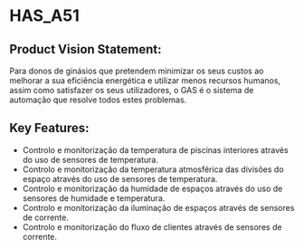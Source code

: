 # HAS_A51

## Product Vision Statement:

Para donos de ginásios que pretendem minimizar os seus custos ao melhorar a sua eficiência energética e utilizar menos recursos humanos, assim como satisfazer os seus utilizadores, o GAS é o sistema de automação que resolve todos estes problemas.

## Key Features:
* Controlo e monitorização da temperatura de piscinas interiores através do uso de sensores de temperatura.
* Controlo e monitorização da temperatura atmosférica das divisões do espaço através do uso de sensores de temperatura.
* Controlo e monitorização da humidade de espaços através do uso de sensores de humidade e temperatura.
* Controlo e monitorização da iluminação de espaços através de sensores de corrente.
* Controlo e monitorização do fluxo de clientes através de sensores de corrente.
